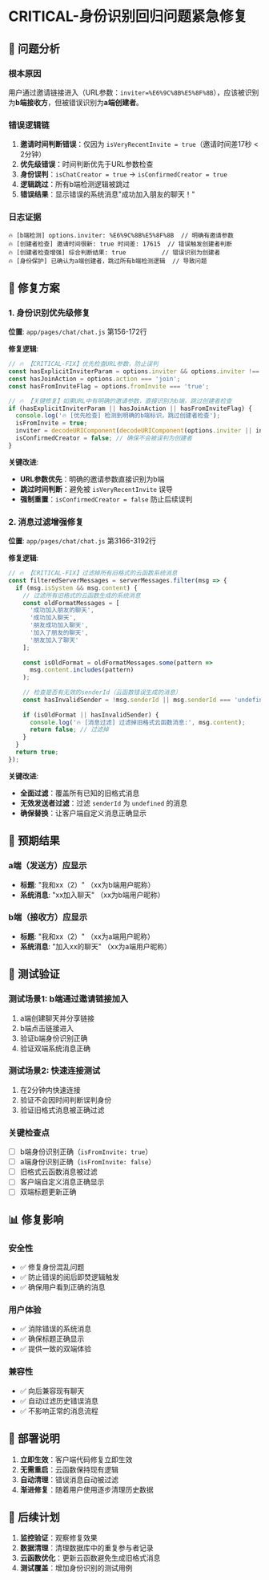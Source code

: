 # CRITICAL-身份识别回归问题紧急修复

## 🚨 问题分析

### 根本原因
用户通过邀请链接进入（URL参数：`inviter=%E6%9C%8B%E5%8F%8B`），应该被识别为**b端接收方**，但被错误识别为**a端创建者**。

### 错误逻辑链
1. **邀请时间判断错误**：仅因为 `isVeryRecentInvite = true`（邀请时间差17秒 < 2分钟）
2. **优先级错误**：时间判断优先于URL参数检查
3. **身份误判**：`isChatCreator = true` → `isConfirmedCreator = true`
4. **逻辑跳过**：所有b端检测逻辑被跳过
5. **错误结果**：显示错误的系统消息"成功加入朋友的聊天！"

### 日志证据
```
🔥 [b端检测] options.inviter: %E6%9C%8B%E5%8F%8B  // 明确有邀请参数
🔥 [创建者检查] 邀请时间很新: true 时间差: 17615  // 错误触发创建者判断
🔥 [创建者检查增强] 综合判断结果: true          // 错误识别为创建者
🔥 [身份保护] 已确认为a端创建者，跳过所有b端检测逻辑  // 导致问题
```

## 🔧 修复方案

### 1. 身份识别优先级修复
**位置**: `app/pages/chat/chat.js` 第156-172行

**修复逻辑**:
```javascript
// 🔥 【CRITICAL-FIX】优先检查URL参数，防止误判
const hasExplicitInviterParam = options.inviter && options.inviter !== 'undefined';
const hasJoinAction = options.action === 'join';
const hasFromInviteFlag = options.fromInvite === 'true';

// 🔥 【关键修复】如果URL中有明确的邀请参数，直接识别为b端，跳过创建者检查
if (hasExplicitInviterParam || hasJoinAction || hasFromInviteFlag) {
  console.log('🔥 [优先检查] 检测到明确的b端标识，跳过创建者检查');
  isFromInvite = true;
  inviter = decodeURIComponent(decodeURIComponent(options.inviter || inviteInfo?.inviter || '邀请者'));
  isConfirmedCreator = false; // 确保不会被误判为创建者
}
```

**关键改进**:
- **URL参数优先**：明确的邀请参数直接识别为b端
- **跳过时间判断**：避免被 `isVeryRecentInvite` 误导
- **强制重置**：`isConfirmedCreator = false` 防止后续误判

### 2. 消息过滤增强修复
**位置**: `app/pages/chat/chat.js` 第3166-3192行

**修复逻辑**:
```javascript
// 🔥 【CRITICAL-FIX】过滤掉所有旧格式的云函数系统消息
const filteredServerMessages = serverMessages.filter(msg => {
  if (msg.isSystem && msg.content) {
    // 过滤所有旧格式的云函数生成的系统消息
    const oldFormatMessages = [
      '成功加入朋友的聊天',
      '成功加入聊天', 
      '朋友成功加入聊天',
      '加入了朋友的聊天',
      '朋友加入了聊天'
    ];
    
    const isOldFormat = oldFormatMessages.some(pattern => 
      msg.content.includes(pattern)
    );
    
    // 检查是否有无效的senderId（云函数错误生成的消息）
    const hasInvalidSender = !msg.senderId || msg.senderId === 'undefined';
    
    if (isOldFormat || hasInvalidSender) {
      console.log('🔥 [消息过滤] 过滤掉旧格式云函数消息:', msg.content);
      return false; // 过滤掉
    }
  }
  return true;
});
```

**关键改进**:
- **全面过滤**：覆盖所有已知的旧格式消息
- **无效发送者过滤**：过滤 `senderId` 为 `undefined` 的消息
- **确保替换**：让客户端自定义消息正确显示

## 🎯 预期结果

### a端（发送方）应显示
- **标题**: "我和xx（2）" （xx为b端用户昵称）
- **系统消息**: "xx加入聊天" （xx为b端用户昵称）

### b端（接收方）应显示  
- **标题**: "我和xx（2）" （xx为a端用户昵称）
- **系统消息**: "加入xx的聊天" （xx为a端用户昵称）

## 🧪 测试验证

### 测试场景1: b端通过邀请链接加入
1. a端创建聊天并分享链接
2. b端点击链接进入
3. 验证b端身份识别正确
4. 验证双端系统消息正确

### 测试场景2: 快速连接测试
1. 在2分钟内快速连接
2. 验证不会因时间判断误判身份
3. 验证旧格式消息被正确过滤

### 关键检查点
- [ ] b端身份识别正确（`isFromInvite: true`）
- [ ] a端身份识别正确（`isFromInvite: false`）
- [ ] 旧格式云函数消息被过滤
- [ ] 客户端自定义消息正确显示
- [ ] 双端标题更新正确

## 📊 修复影响

### 安全性
- ✅ 修复身份混乱问题
- ✅ 防止错误的阅后即焚逻辑触发
- ✅ 确保用户看到正确的消息

### 用户体验  
- ✅ 消除错误的系统消息
- ✅ 确保标题正确显示
- ✅ 提供一致的双端体验

### 兼容性
- ✅ 向后兼容现有聊天
- ✅ 自动过滤历史错误消息
- ✅ 不影响正常的消息流程

## 🚀 部署说明

1. **立即生效**：客户端代码修复立即生效
2. **无需重启**：云函数保持现有逻辑
3. **自动清理**：错误消息自动被过滤
4. **渐进修复**：随着用户使用逐步清理历史数据

## 📝 后续计划

1. **监控验证**：观察修复效果
2. **数据清理**：清理数据库中的重复参与者记录  
3. **云函数优化**：更新云函数避免生成旧格式消息
4. **测试覆盖**：增加身份识别的测试用例